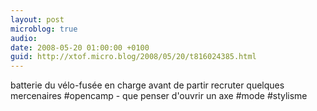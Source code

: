 ```yaml
---
layout: post
microblog: true
audio: 
date: 2008-05-20 01:00:00 +0100
guid: http://xtof.micro.blog/2008/05/20/t816024385.html
---
```

batterie du vélo-fusée en charge avant de partir recruter quelques mercenaires #opencamp - que penser d'ouvrir un axe #mode #stylisme
